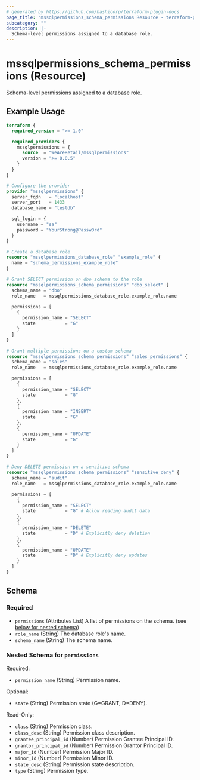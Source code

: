 ```yaml
---
# generated by https://github.com/hashicorp/terraform-plugin-docs
page_title: "mssqlpermissions_schema_permissions Resource - terraform-provider-mssqlpermissions"
subcategory: ""
description: |-
  Schema-level permissions assigned to a database role.
---
```


# mssqlpermissions_schema_permissions (Resource)

Schema-level permissions assigned to a database role.

## Example Usage

```terraform
terraform {
  required_version = ">= 1.0"

  required_providers {
    mssqlpermissions = {
      source  = "WeAreRetail/mssqlpermissions"
      version = ">= 0.0.5"
    }
  }
}

# Configure the provider
provider "mssqlpermissions" {
  server_fqdn   = "localhost"
  server_port   = 1433
  database_name = "testdb"

  sql_login = {
    username = "sa"
    password = "YourStrong@Passw0rd"
  }
}

# Create a database role
resource "mssqlpermissions_database_role" "example_role" {
  name = "schema_permissions_example_role"
}

# Grant SELECT permission on dbo schema to the role
resource "mssqlpermissions_schema_permissions" "dbo_select" {
  schema_name = "dbo"
  role_name   = mssqlpermissions_database_role.example_role.name

  permissions = [
    {
      permission_name = "SELECT"
      state           = "G"
    }
  ]
}

# Grant multiple permissions on a custom schema
resource "mssqlpermissions_schema_permissions" "sales_permissions" {
  schema_name = "sales"
  role_name   = mssqlpermissions_database_role.example_role.name

  permissions = [
    {
      permission_name = "SELECT"
      state           = "G"
    },
    {
      permission_name = "INSERT"
      state           = "G"
    },
    {
      permission_name = "UPDATE"
      state           = "G"
    }
  ]
}

# Deny DELETE permission on a sensitive schema
resource "mssqlpermissions_schema_permissions" "sensitive_deny" {
  schema_name = "audit"
  role_name   = mssqlpermissions_database_role.example_role.name

  permissions = [
    {
      permission_name = "SELECT"
      state           = "G" # Allow reading audit data
    },
    {
      permission_name = "DELETE"
      state           = "D" # Explicitly deny deletion
    },
    {
      permission_name = "UPDATE"
      state           = "D" # Explicitly deny updates
    }
  ]
}
```

<!-- schema generated by tfplugindocs -->
## Schema

### Required

- `permissions` (Attributes List) A list of permissions on the schema. (see [below for nested schema](#nestedatt--permissions))
- `role_name` (String) The database role's name.
- `schema_name` (String) The schema name.

<a id="nestedatt--permissions"></a>
### Nested Schema for `permissions`

Required:

- `permission_name` (String) Permission name.

Optional:

- `state` (String) Permission state (G=GRANT, D=DENY).

Read-Only:

- `class` (String) Permission class.
- `class_desc` (String) Permission class description.
- `grantee_principal_id` (Number) Permission Grantee Principal ID.
- `grantor_principal_id` (Number) Permission Grantor Principal ID.
- `major_id` (Number) Permission Major ID.
- `minor_id` (Number) Permission Minor ID.
- `state_desc` (String) Permission state description.
- `type` (String) Permission type.
